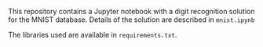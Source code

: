 This repository contains a Jupyter notebook with a digit recognition solution 
for the MNIST database.
Details of the solution are described in ```mnist.ipynb```

The libraries used are available in ```requirements.txt```.
